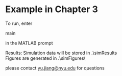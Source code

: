 # Example in Chapter 3
To run, enter

main

in the MATLAB prompt

Results:
Simulation data will be stored in .\simResults\
Figures are generated in .\simFigures\


please contact yu.jiang@nyu.edu for questions

